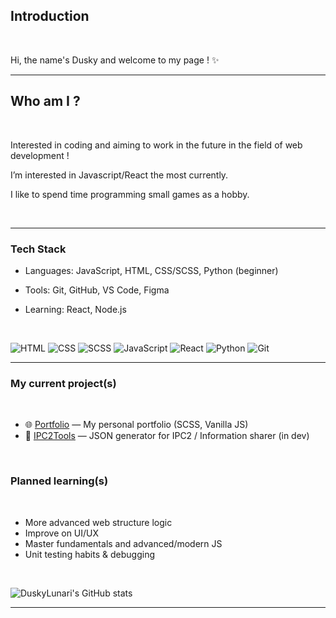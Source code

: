 


## Introduction 

<br>

Hi, the name's Dusky and welcome to my page ! ✨


--------------------------------------------------------------------------------------------------------------------------------------------------------------------------------

## Who am I ?

<br>

Interested in coding and aiming to work in the future in the field of web development !

I’m interested in Javascript/React the most currently.

I like to spend time programming small games as a hobby.

<br>

--------------------------------------------------------------------------------------------------------------------------------------------------------------------------------

### Tech Stack

- Languages: JavaScript, HTML, CSS/SCSS, Python (beginner)
- Tools: Git, GitHub, VS Code, Figma
- Learning: React, Node.js

  <br>

![HTML](https://img.shields.io/badge/HTML5-E34F26?style=for-the-badge&logo=html5&logoColor=white)
![CSS](https://img.shields.io/badge/CSS3-1572B6?style=for-the-badge&logo=css3&logoColor=white)
![SCSS](https://img.shields.io/badge/SCSS-CC6699?style=for-the-badge&logo=sass&logoColor=white)
![JavaScript](https://img.shields.io/badge/JavaScript-F7DF1E?style=for-the-badge&logo=javascript&logoColor=black)
![React](https://img.shields.io/badge/React-20232A?style=for-the-badge&logo=react&logoColor=61DAFB)
![Python](https://img.shields.io/badge/Python-3776AB?style=for-the-badge&logo=python&logoColor=white)
![Git](https://img.shields.io/badge/Git-F05032?style=for-the-badge&logo=git&logoColor=white)

--------------------------------------------------------------------------------------------------------------------------------------------------------------------------------

### My current project(s)

<br>

- 🌐 [Portfolio](https://github.com/DuskyLunari/P12_Portfolio) — My personal portfolio (SCSS, Vanilla JS)  
- 🔧 [IPC2Tools](https://github.com/DuskyLunari/IPC2Tools) — JSON generator for IPC2 / Information sharer (in dev)  

<br>

### Planned learning(s)

<br>

- More advanced web structure logic
- Improve on UI/UX
- Master fundamentals and advanced/modern JS
- Unit testing habits & debugging 

<br>

![DuskyLunari's GitHub stats](https://github-readme-stats.vercel.app/api?username=DuskyLunari&show_icons=true&theme=radical)


--------------------------------------------------------------------------------------------------------------------------------------------------------------------------------
